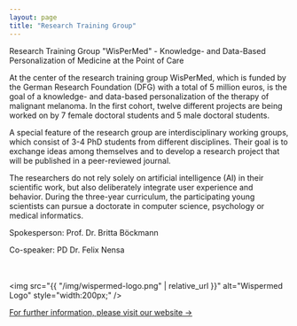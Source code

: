 ```yaml
---
layout: page
title: "Research Training Group"
---
```

Research Training Group "WisPerMed" - Knowledge- and Data-Based Personalization of Medicine at the Point of Care

At the center of the research training group WisPerMed, which is funded by the German Research Foundation (DFG) with a total of 5 million euros, is the goal of a knowledge- and data-based personalization of the therapy of malignant melanoma. In the first cohort, twelve different projects are being worked on by 7 female doctoral students and 5 male doctoral students.


A special feature of the research group are interdisciplinary working groups, which consist of 3-4 PhD students from different disciplines. Their goal is to exchange ideas among themselves and to develop a research project that will be published in a peer-reviewed journal.

 
The researchers do not rely solely on artificial intelligence (AI) in their scientific work, but also deliberately integrate user experience and behavior. During the three-year curriculum, the participating young scientists can pursue a doctorate in computer science, psychology or medical informatics.

 

Spokesperson: Prof. Dr. Britta Böckmann

Co-speaker: PD Dr. Felix Nensa

<br /><br />
<img src="{{ "/img/wispermed-logo.png" | relative_url }}" alt="Wispermed Logo" style="width:200px;" />

[For further information, please visit our website &rarr;](https://www.uni-due.de/grk_wispermed/grk_wispermed.php)

